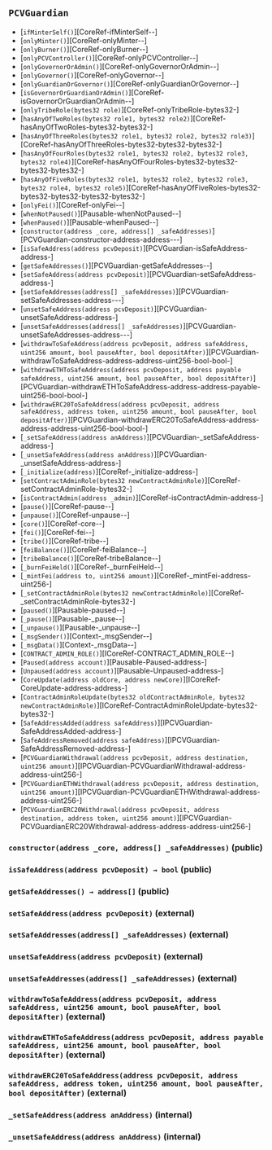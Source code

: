 ## <span id="PCVGuardian"></span> `PCVGuardian`



- [`ifMinterSelf()`][CoreRef-ifMinterSelf--]
- [`onlyMinter()`][CoreRef-onlyMinter--]
- [`onlyBurner()`][CoreRef-onlyBurner--]
- [`onlyPCVController()`][CoreRef-onlyPCVController--]
- [`onlyGovernorOrAdmin()`][CoreRef-onlyGovernorOrAdmin--]
- [`onlyGovernor()`][CoreRef-onlyGovernor--]
- [`onlyGuardianOrGovernor()`][CoreRef-onlyGuardianOrGovernor--]
- [`isGovernorOrGuardianOrAdmin()`][CoreRef-isGovernorOrGuardianOrAdmin--]
- [`onlyTribeRole(bytes32 role)`][CoreRef-onlyTribeRole-bytes32-]
- [`hasAnyOfTwoRoles(bytes32 role1, bytes32 role2)`][CoreRef-hasAnyOfTwoRoles-bytes32-bytes32-]
- [`hasAnyOfThreeRoles(bytes32 role1, bytes32 role2, bytes32 role3)`][CoreRef-hasAnyOfThreeRoles-bytes32-bytes32-bytes32-]
- [`hasAnyOfFourRoles(bytes32 role1, bytes32 role2, bytes32 role3, bytes32 role4)`][CoreRef-hasAnyOfFourRoles-bytes32-bytes32-bytes32-bytes32-]
- [`hasAnyOfFiveRoles(bytes32 role1, bytes32 role2, bytes32 role3, bytes32 role4, bytes32 role5)`][CoreRef-hasAnyOfFiveRoles-bytes32-bytes32-bytes32-bytes32-bytes32-]
- [`onlyFei()`][CoreRef-onlyFei--]
- [`whenNotPaused()`][Pausable-whenNotPaused--]
- [`whenPaused()`][Pausable-whenPaused--]
- [`constructor(address _core, address[] _safeAddresses)`][PCVGuardian-constructor-address-address---]
- [`isSafeAddress(address pcvDeposit)`][PCVGuardian-isSafeAddress-address-]
- [`getSafeAddresses()`][PCVGuardian-getSafeAddresses--]
- [`setSafeAddress(address pcvDeposit)`][PCVGuardian-setSafeAddress-address-]
- [`setSafeAddresses(address[] _safeAddresses)`][PCVGuardian-setSafeAddresses-address---]
- [`unsetSafeAddress(address pcvDeposit)`][PCVGuardian-unsetSafeAddress-address-]
- [`unsetSafeAddresses(address[] _safeAddresses)`][PCVGuardian-unsetSafeAddresses-address---]
- [`withdrawToSafeAddress(address pcvDeposit, address safeAddress, uint256 amount, bool pauseAfter, bool depositAfter)`][PCVGuardian-withdrawToSafeAddress-address-address-uint256-bool-bool-]
- [`withdrawETHToSafeAddress(address pcvDeposit, address payable safeAddress, uint256 amount, bool pauseAfter, bool depositAfter)`][PCVGuardian-withdrawETHToSafeAddress-address-address-payable-uint256-bool-bool-]
- [`withdrawERC20ToSafeAddress(address pcvDeposit, address safeAddress, address token, uint256 amount, bool pauseAfter, bool depositAfter)`][PCVGuardian-withdrawERC20ToSafeAddress-address-address-address-uint256-bool-bool-]
- [`_setSafeAddress(address anAddress)`][PCVGuardian-_setSafeAddress-address-]
- [`_unsetSafeAddress(address anAddress)`][PCVGuardian-_unsetSafeAddress-address-]
- [`_initialize(address)`][CoreRef-_initialize-address-]
- [`setContractAdminRole(bytes32 newContractAdminRole)`][CoreRef-setContractAdminRole-bytes32-]
- [`isContractAdmin(address _admin)`][CoreRef-isContractAdmin-address-]
- [`pause()`][CoreRef-pause--]
- [`unpause()`][CoreRef-unpause--]
- [`core()`][CoreRef-core--]
- [`fei()`][CoreRef-fei--]
- [`tribe()`][CoreRef-tribe--]
- [`feiBalance()`][CoreRef-feiBalance--]
- [`tribeBalance()`][CoreRef-tribeBalance--]
- [`_burnFeiHeld()`][CoreRef-_burnFeiHeld--]
- [`_mintFei(address to, uint256 amount)`][CoreRef-_mintFei-address-uint256-]
- [`_setContractAdminRole(bytes32 newContractAdminRole)`][CoreRef-_setContractAdminRole-bytes32-]
- [`paused()`][Pausable-paused--]
- [`_pause()`][Pausable-_pause--]
- [`_unpause()`][Pausable-_unpause--]
- [`_msgSender()`][Context-_msgSender--]
- [`_msgData()`][Context-_msgData--]
- [`CONTRACT_ADMIN_ROLE()`][ICoreRef-CONTRACT_ADMIN_ROLE--]
- [`Paused(address account)`][Pausable-Paused-address-]
- [`Unpaused(address account)`][Pausable-Unpaused-address-]
- [`CoreUpdate(address oldCore, address newCore)`][ICoreRef-CoreUpdate-address-address-]
- [`ContractAdminRoleUpdate(bytes32 oldContractAdminRole, bytes32 newContractAdminRole)`][ICoreRef-ContractAdminRoleUpdate-bytes32-bytes32-]
- [`SafeAddressAdded(address safeAddress)`][IPCVGuardian-SafeAddressAdded-address-]
- [`SafeAddressRemoved(address safeAddress)`][IPCVGuardian-SafeAddressRemoved-address-]
- [`PCVGuardianWithdrawal(address pcvDeposit, address destination, uint256 amount)`][IPCVGuardian-PCVGuardianWithdrawal-address-address-uint256-]
- [`PCVGuardianETHWithdrawal(address pcvDeposit, address destination, uint256 amount)`][IPCVGuardian-PCVGuardianETHWithdrawal-address-address-uint256-]
- [`PCVGuardianERC20Withdrawal(address pcvDeposit, address destination, address token, uint256 amount)`][IPCVGuardian-PCVGuardianERC20Withdrawal-address-address-address-uint256-]
### <span id="PCVGuardian-constructor-address-address---"></span> `constructor(address _core, address[] _safeAddresses)` (public)



### <span id="PCVGuardian-isSafeAddress-address-"></span> `isSafeAddress(address pcvDeposit) → bool` (public)



### <span id="PCVGuardian-getSafeAddresses--"></span> `getSafeAddresses() → address[]` (public)



### <span id="PCVGuardian-setSafeAddress-address-"></span> `setSafeAddress(address pcvDeposit)` (external)



### <span id="PCVGuardian-setSafeAddresses-address---"></span> `setSafeAddresses(address[] _safeAddresses)` (external)



### <span id="PCVGuardian-unsetSafeAddress-address-"></span> `unsetSafeAddress(address pcvDeposit)` (external)



### <span id="PCVGuardian-unsetSafeAddresses-address---"></span> `unsetSafeAddresses(address[] _safeAddresses)` (external)



### <span id="PCVGuardian-withdrawToSafeAddress-address-address-uint256-bool-bool-"></span> `withdrawToSafeAddress(address pcvDeposit, address safeAddress, uint256 amount, bool pauseAfter, bool depositAfter)` (external)



### <span id="PCVGuardian-withdrawETHToSafeAddress-address-address-payable-uint256-bool-bool-"></span> `withdrawETHToSafeAddress(address pcvDeposit, address payable safeAddress, uint256 amount, bool pauseAfter, bool depositAfter)` (external)



### <span id="PCVGuardian-withdrawERC20ToSafeAddress-address-address-address-uint256-bool-bool-"></span> `withdrawERC20ToSafeAddress(address pcvDeposit, address safeAddress, address token, uint256 amount, bool pauseAfter, bool depositAfter)` (external)



### <span id="PCVGuardian-_setSafeAddress-address-"></span> `_setSafeAddress(address anAddress)` (internal)



### <span id="PCVGuardian-_unsetSafeAddress-address-"></span> `_unsetSafeAddress(address anAddress)` (internal)



